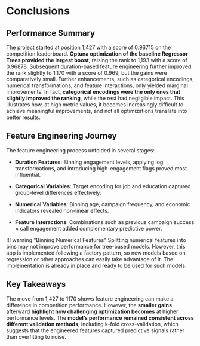 # Conclusions

## Performance Summary

The project started at position 1,427 with a score of 0.96715 on the competition leaderboard. **Optuna optimization of the baseline Regressor Trees provided the largest boost**, raising the rank to 1,193 with a score of 0.96878. Subsequent duration-based feature engineering further improved the rank slightly to 1,170 with a score of 0.969, but the gains were comparatively small. Further enhancements, such as categorical encodings, numerical transformations, and feature interactions, only yielded marginal improvements. In fact, **categorical encodings were the only ones that slightly improved the ranking**, while the rest had negligible impact. This illustrates how, at high metric values, it becomes increasingly difficult to achieve meaningful improvements, and not all optimizations translate into better results.


## Feature Engineering Journey

The feature engineering process unfolded in several stages:

- **Duration Features**: Binning engagement levels, applying log transformations, and introducing high-engagement flags proved most influential.

- **Categorical Variables**: Target encoding for job and education captured group-level differences effectively.

- **Numerical Variables**: Binning age, campaign frequency, and economic indicators revealed non-linear effects.

- **Feature Interactions**: Combinations such as previous campaign success × call engagement added complementary predictive power.

!!! warning "Binning Numerical Features"
    Splitting numerical features into bins may not improve performance for tree-based models. However, this app is implemented following a factory pattern, so new models based on regression or other approaches can easily take advantage of it. The implementation is already in place and ready to be used for such models.

## Key Takeaways

The move from 1,427 to 1170 shows feature engineering can make a difference in competition performance. However, the **smaller gains** afterward **highlight how challenging optimization becomes** at higher performance levels. The **model’s performance remained consistent across different validation methods**, including k-fold cross-validation, which suggests that the engineered features captured predictive signals rather than overfitting to noise.